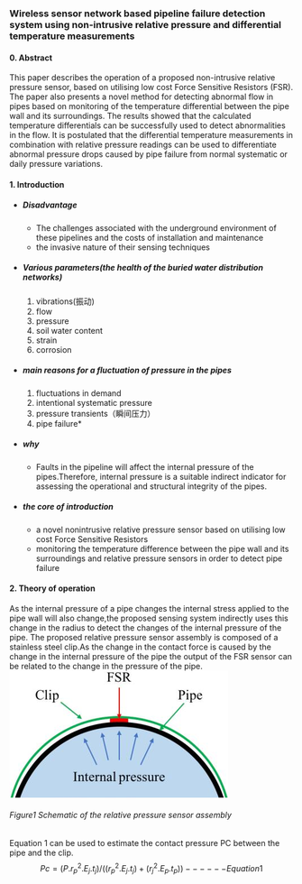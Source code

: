 ### Wireless sensor network based pipeline failure detection system using non-intrusive relative pressure and differential temperature measurements

#### 0. Abstract
This paper describes the operation of a proposed non-intrusive relative pressure sensor, based on utilising low cost Force Sensitive Resistors (FSR). The paper also presents a novel method for detecting abnormal flow in pipes based on monitoring of the temperature differential between the pipe wall and its surroundings. The results showed that the calculated temperature differentials can be successfully used to detect abnormalities in the flow.
It is postulated that the differential temperature measurements in combination with relative pressure readings can be used to differentiate abnormal pressure drops caused by pipe failure from normal systematic or daily pressure variations.

#### 1. Introduction
- ##### Disadvantage 
  - The challenges associated with the underground environment of these pipelines and the costs of installation and maintenance
  - the invasive nature of their sensing techniques
- ##### Various parameters(the health of the buried water distribution networks)
  1. vibrations(振动)
  2. flow
  3. pressure
  4. soil water content
  5. strain
  6. corrosion
- ##### main reasons for a fluctuation of pressure in the pipes 
  1. fluctuations in demand
  2. intentional systematic pressure
  3. pressure transients（瞬间压力）
  4. pipe failure*
- ##### why
  - Faults in the pipeline will affect the internal pressure of the pipes.Therefore, internal pressure is a suitable indirect indicator for assessing the operational and structural integrity of the pipes.
- ##### the core of introduction 
  - a novel nonintrusive relative pressure sensor based on utilising low cost Force Sensitive Resistors
  - monitoring the temperature difference between the pipe wall and its surroundings and relative pressure sensors in order to detect pipe failure

#### 2. Theory of operation
As the internal pressure of a pipe changes the internal stress applied to the pipe wall will also change,the proposed sensing system indirectly uses this change in the radius to detect the changes of the internal pressure of the pipe.
The proposed relative pressure sensor assembly is composed of a stainless steel clip.As the change in the contact force is caused by the change in the internal pressure of the pipe the output of the FSR sensor can be related to the change in the pressure of the pipe.
![](/assets/8201.jpg)
###### Figure1 Schematic of the relative pressure sensor assembly
Equation 1 can be used to estimate the contact pressure PC between the pipe and the clip.
$$
Pc=  (P.r_p^2.E_j.t_j)/((r_p^2.E_j.t_j)+(r_j^2.E_p.t_p))------Equation 1
$$


